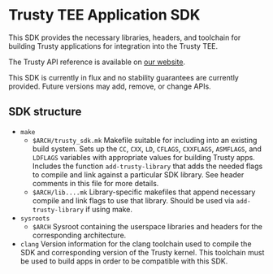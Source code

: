 Trusty TEE Application SDK
==========================

This SDK provides the necessary libraries, headers, and toolchain for building
Trusty applications for integration into the Trusty TEE.

The Trusty API reference is available on [our website](https://source.android.com/security/trusty/trusty-ref).

This SDK is currently in flux and no stability guarantees are currently
provided. Future versions may add, remove, or change APIs.


SDK structure
-------------

- `make`
  - `$ARCH/trusty_sdk.mk`
    Makefile suitable for including into an existing build system. Sets up the
    `CC`, `CXX`, `LD`, `CFLAGS`, `CXXFLAGS`, `ASMFLAGS`, and `LDFLAGS` variables
    with appropriate values for building Trusty apps. Includes the function
    `add-trusty-library` that adds the needed flags to compile and link against a
    particular SDK library. See header comments in this file for more details.
  - `$ARCH/lib....mk`
    Library-specific makefiles that append necessary compile and link flags to
    use that library. Should be used via `add-trusty-library` if using make.
- `sysroots`
  - `$ARCH`
    Sysroot containing the userspace libraries and headers for the corresponding
    architecture.
- `clang`
  Version information for the clang toolchain used to compile the SDK and
    corresponding version of the Trusty kernel. This toolchain must be used to
    build apps in order to be compatible with this SDK.